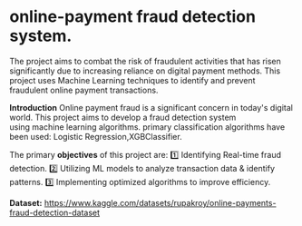 # online-payment fraud detection system.
The project aims to combat the risk of fraudulent activities that has risen significantly due to increasing reliance on digital 
payment methods. This project uses Machine Learning techniques to identify and prevent fraudulent online payment transactions.

**Introduction**
Online payment fraud is a significant concern in today's digital world. This project aims to develop a fraud detection system  
using machine learning algorithms.  primary classification algorithms have been used: Logistic Regression,XGBClassifier.

The primary **objectives** of this project are: 
1️⃣ Identifying Real-time fraud detection.
2️⃣ Utilizing ML models to analyze transaction data & identify patterns.
3️⃣ Implementing optimized algorithms to improve efficiency.

**Dataset:**
https://www.kaggle.com/datasets/rupakroy/online-payments-fraud-detection-dataset
